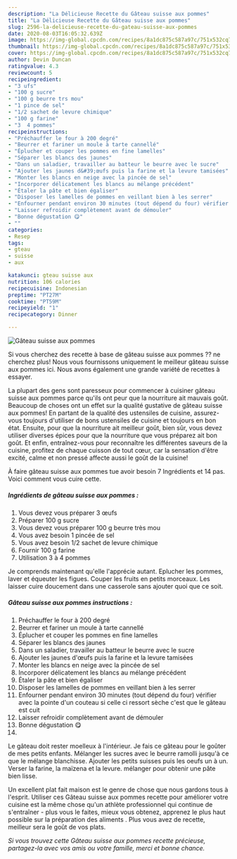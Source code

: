 ```yaml
---
description: "La Délicieuse Recette du Gâteau suisse aux pommes"
title: "La Délicieuse Recette du Gâteau suisse aux pommes"
slug: 2596-la-delicieuse-recette-du-gateau-suisse-aux-pommes
date: 2020-08-03T16:05:32.639Z
image: https://img-global.cpcdn.com/recipes/8a1dc875c587a97c/751x532cq70/gateau-suisse-aux-pommes-photo-principale-de-la-recette.jpg
thumbnail: https://img-global.cpcdn.com/recipes/8a1dc875c587a97c/751x532cq70/gateau-suisse-aux-pommes-photo-principale-de-la-recette.jpg
cover: https://img-global.cpcdn.com/recipes/8a1dc875c587a97c/751x532cq70/gateau-suisse-aux-pommes-photo-principale-de-la-recette.jpg
author: Devin Duncan
ratingvalue: 4.3
reviewcount: 5
recipeingredient:
- "3 ufs"
- "100 g sucre"
- "100 g beurre trs mou"
- "1 pince de sel"
- "1/2 sachet de levure chimique"
- "100 g farine"
- "3  4 pommes"
recipeinstructions:
- "Préchauffer le four à 200 degré"
- "Beurrer et fariner un moule à tarte cannellé"
- "Éplucher et couper les pommes en fine lamelles"
- "Séparer les blancs des jaunes"
- "Dans un saladier, travailler au batteur le beurre avec le sucre"
- "Ajouter les jaunes d&#39;œufs puis la farine et la levure tamisées"
- "Monter les blancs en neige avec la pincée de sel"
- "Incorporer délicatement les blancs au mélange précédent"
- "Étaler la pâte et bien égaliser"
- "Disposer les lamelles de pommes en veillant bien à les serrer"
- "Enfourner pendant environ 30 minutes (tout dépend du four) vérifier avec la pointe d&#39;un couteau si celle ci ressort sèche c&#39;est que le gâteau est cuit"
- "Laisser refroidir complètement avant de démouler"
- "Bonne dégustation 😋"
- ""
categories:
- Resep
tags:
- gteau
- suisse
- aux

katakunci: gteau suisse aux 
nutrition: 106 calories
recipecuisine: Indonesian
preptime: "PT27M"
cooktime: "PT59M"
recipeyield: "1"
recipecategory: Dinner

---
```



![Gâteau suisse aux pommes](https://img-global.cpcdn.com/recipes/8a1dc875c587a97c/751x532cq70/gateau-suisse-aux-pommes-photo-principale-de-la-recette.jpg)

Si vous cherchez des recette à base de gâteau suisse aux pommes ?? ne cherchez plus! Nous vous fournissons uniquement le meilleur gâteau suisse aux pommes ici. Nous avons également une grande variété de recettes à essayer.

La plupart des gens sont paresseux pour commencer à cuisiner gâteau suisse aux pommes parce qu'ils ont peur que la nourriture ait mauvais goût. Beaucoup de choses ont un effet sur la qualité gustative de gâteau suisse aux pommes! En partant de la qualité des ustensiles de cuisine, assurez-vous toujours d'utiliser de bons ustensiles de cuisine et toujours en bon état. Ensuite, pour que la nourriture ait meilleur goût, bien sûr, vous devez utiliser diverses épices pour que la nourriture que vous préparez ait bon goût. Et enfin, entraînez-vous pour reconnaître les différentes saveurs de la cuisine, profitez de chaque cuisson de tout cœur, car la sensation d'être excité, calme et non pressé affecte aussi le goût de la cuisine!

<!--inarticleads1-->

À faire gâteau suisse aux pommes tue avoir besoin 7 Ingrédients et 14 pas. Voici comment vous cuire cette.

##### Ingrédients de gâteau suisse aux pommes :

1. Vous devez vous préparer 3 œufs
1. Préparer 100 g sucre
1. Vous devez vous préparer 100 g beurre très mou
1. Vous avez besoin 1 pincée de sel
1. Vous avez besoin 1/2 sachet de levure chimique
1. Fournir 100 g farine
1. Utilisation 3 à 4 pommes


Je comprends maintenant qu&#39;elle l&#39;apprécie autant. Eplucher les pommes, laver et équeuter les figues. Couper les fruits en petits morceaux. Les laisser cuire doucement dans une casserole sans ajouter quoi que ce soit. 

<!--inarticleads2-->

##### Gâteau suisse aux pommes instructions :

1. Préchauffer le four à 200 degré
1. Beurrer et fariner un moule à tarte cannellé
1. Éplucher et couper les pommes en fine lamelles
1. Séparer les blancs des jaunes
1. Dans un saladier, travailler au batteur le beurre avec le sucre
1. Ajouter les jaunes d&#39;œufs puis la farine et la levure tamisées
1. Monter les blancs en neige avec la pincée de sel
1. Incorporer délicatement les blancs au mélange précédent
1. Étaler la pâte et bien égaliser
1. Disposer les lamelles de pommes en veillant bien à les serrer
1. Enfourner pendant environ 30 minutes (tout dépend du four) vérifier avec la pointe d&#39;un couteau si celle ci ressort sèche c&#39;est que le gâteau est cuit
1. Laisser refroidir complètement avant de démouler
1. Bonne dégustation 😋
1. 


Le gâteau doit rester moelleux à l&#39;intérieur. Je fais ce gâteau pour le goûter de mes petits enfants. Mélanger les sucres avec le beurre ramolli jusqu&#39;à ce que le mélange blanchisse. Ajouter les petits suisses puis les oeufs un à un. Verser la farine, la maïzena et la levure. mélanger pour obtenir une pâte bien lisse. 

<!--inarticleads1-->

<p>
Un excellent plat fait maison est le genre de chose que nous gardons tous à l'esprit. Utiliser ces Gâteau suisse aux pommes recette pour améliorer votre cuisine est la même chose qu'un athlète professionnel qui continue de s'entraîner - plus vous le faites, mieux vous obtenez, apprenez le plus haut possible sur la préparation des aliments . Plus vous avez de recette, meilleur sera le goût de vos plats.
</p>

<p>
<i>Si vous trouvez cette Gâteau suisse aux pommes recette précieuse, partagez-la avec vos amis ou votre famille, merci et bonne chance.</i>
</p>
